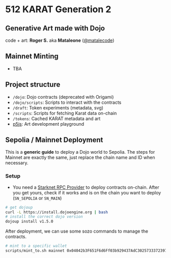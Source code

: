 # 512 KARAT Generation 2

## Generative Art made with Dojo

code + art: **Roger S.** aka **Mataleone** ([@matalecode](https://x.com/matalecode))


## Mainnet Minting

* TBA


## Project structure

* `/dojo`: Dojo contracts (deprecated with Origami)
* `/dojo/scripts`: Scripts to interact with the contracts
* `/draft`: Token experiments (metadata, svg)
* `/scripts`: Scripts for fetching Karat data on-chain
* `/tokens`: Cached KARAT metadata and art
* [p5js](https://editor.p5js.org/rsodre/sketches/LbtLW29da): Art development playground


## Sepolia / Mainnet Deployment

This is a **generic guide** to deploy a Dojo world to Sepolia.
The steps for Mainnet are exactly the same, just replace the chain name and ID when necessary.


### Setup

* You need a [Starknet RPC Provider](https://www.starknet.io/fullnodes-rpc-services/) to deploy contracts on-chain. After you get yours, check if it works and is on the chain you want to deploy (`SN_SEPOLIA` or `SN_MAIN`)

```sh
# get dojoup
curl -L https://install.dojoengine.org | bash
# install the correct dojo version
dojoup install v1.5.0
```

After deployment, we can use some sozo commands to manage the contracts.

```sh
# mint to a specific wallet
scripts/mint_to.sh mainnet 0x04042b3F651F6d6Ff03b929437AdC30257333723970071b05cb0E2270C9dc385
```
